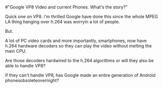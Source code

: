 #"Google VP8 Video and current Phones. What's the story?"


 Quick one on VP8. i&#39;m thrilled Google have done this since the whole MPEG LA thing hanging over h.264 was worryin a lot of people. <p /><div>But.</div><p /><div>A lot of PC video cards and more importantly, smartphones, now have h.264 hardware decoders so they can play the video without melting the main CPU.</div><p /><div> Are those decoders hardwired to the h.264 algorithms or will they also be able to handle VP8?</div><p /><div>If they can&#39;t handle VP8, has Google made an entire generation of Android phonesobsoleteovernight?</div>
 